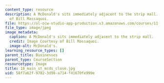 ```yaml
---
content_type: resource
description: A McDonald's sits immediately adjacent to the strip mall. Image Courtesy
  of Bill Massaquoi.
file: https://ol-ocw-studio-app-production.s3.amazonaws.com/courses/11-945-springfield-studio-fall-2005/58f7a62f97823d98a714f41670fe999e_18_main_st_mcds_close.jpg
file_type: image/jpeg
image_metadata:
  caption: A McDonald's sits immediately adjacent to the strip mall.
  credit: Image Courtesy of Bill Massaquoi.
  image-alt: McDonald's.
learning_resource_types: []
parent_title: Businesses
parent_type: CourseSection
resourcetype: Image
title: 18_main_st_mcds_close.jpg
uid: 58f7a62f-9782-3d98-a714-f41670fe999e
---
```

